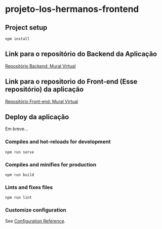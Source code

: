 # projeto-los-hermanos-frontend

## Project setup
```
npm install
```
## Link para o repositório do Backend da Aplicação

[Repositório Backend: Mural Virtual](https://github.com/pdr-dev71/projeto-los-hermanos-backend)

## Link para o repositorio do Front-end (Esse repositório) da aplicação

[Repositório Front-end: Mural Virtual](https://github.com/jacksonPrimo/projeto-los-hermanos-frontend)

## Deploy da aplicação

Em breve...


### Compiles and hot-reloads for development
```
npm run serve
```

### Compiles and minifies for production
```
npm run build
```

### Lints and fixes files
```
npm run lint
```

### Customize configuration
See [Configuration Reference](https://cli.vuejs.org/config/).
